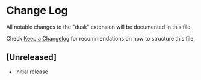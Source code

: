 # Change Log

All notable changes to the "dusk" extension will be documented in this file.

Check [Keep a Changelog](http://keepachangelog.com/) for recommendations on how to structure this file.

## [Unreleased]

- Initial release
